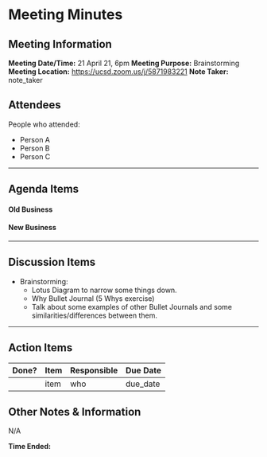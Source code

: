 # Meeting Minutes
## Meeting Information
**Meeting Date/Time:** 21 April 21, 6pm 
**Meeting Purpose:** Brainstorming  
**Meeting Location:** https://ucsd.zoom.us/j/5871983221
**Note Taker:** note_taker  

## Attendees
People who attended:
- Person A
- Person B
- Person C

---
## Agenda Items

#### Old Business



#### New Business
---

## Discussion Items
- Brainstorming:
  - Lotus Diagram to narrow some things down.
  - Why Bullet Journal (5 Whys exercise)
  - Talk about some examples of other Bullet Journals and some similarities/differences between them.

--- 
## Action Items
| Done? | Item | Responsible | Due Date |
| ---- | ---- | ---- | ---- |
| | item | who | due_date |


## Other Notes & Information
N/A

**Time Ended:**